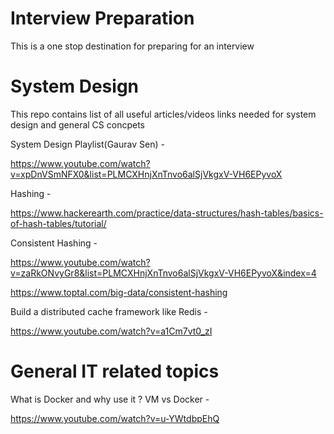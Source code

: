 # Interview Preparation
This is a one stop destination for preparing for an interview


# System Design

This repo contains list of all useful articles/videos links needed for system design and general CS concpets

System Design Playlist(Gaurav Sen) - 

https://www.youtube.com/watch?v=xpDnVSmNFX0&list=PLMCXHnjXnTnvo6alSjVkgxV-VH6EPyvoX

Hashing -

https://www.hackerearth.com/practice/data-structures/hash-tables/basics-of-hash-tables/tutorial/

Consistent Hashing - 

https://www.youtube.com/watch?v=zaRkONvyGr8&list=PLMCXHnjXnTnvo6alSjVkgxV-VH6EPyvoX&index=4

https://www.toptal.com/big-data/consistent-hashing

Build a distributed cache framework like Redis - 

https://www.youtube.com/watch?v=a1Cm7vt0_zI








# General IT related topics

What is Docker and why use it ? VM vs Docker -

https://www.youtube.com/watch?v=u-YWtdbpEhQ
